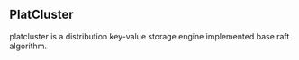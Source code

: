 ## PlatCluster

platcluster is a distribution key-value storage engine implemented base raft algorithm.



